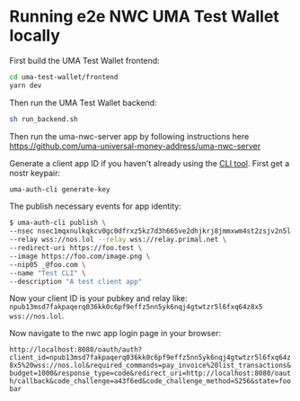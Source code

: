# Running e2e NWC UMA Test Wallet locally

First build the UMA Test Wallet frontend:

```bash
cd uma-test-wallet/frontend
yarn dev
```

Then run the UMA Test Wallet backend:

```bash
sh run_backend.sh
```

Then run the uma-nwc-server app by following instructions here https://github.com/uma-universal-money-address/uma-nwc-server

Generate a client app ID if you haven't already using the [CLI tool](https://github.com/uma-universal-money-address/uma-auth-cli). First get a nostr keypair:

```bash
uma-auth-cli generate-key
```

The publish necessary events for app identity:

```bash
$ uma-auth-cli publish \
--nsec nsec1mqxnulkqkcv0gc0dfrxz5kz7d3h665ve2dhjkrj8jmmxwm4st2zsjv2n5l \
--relay wss://nos.lol --relay wss://relay.primal.net \
--redirect-uri https://foo.test \
--image https://foo.com/image.png \
--nip05 _@foo.com \
--name "Test CLI" \
--description "A test client app"
```

Now your client ID is your pubkey and relay like: `npub13msd7fakpaqerq036kk0c6pf9effz5nn5yk6nqj4gtwtzr5l6fxq64z8x5 wss://nos.lol`.

Now navigate to the nwc app login page in your browser:

`http://localhost:8080/oauth/auth?client_id=npub13msd7fakpaqerq036kk0c6pf9effz5nn5yk6nqj4gtwtzr5l6fxq64z8x5%20wss://nos.lol&required_commands=pay_invoice%20list_transactions&budget=1000&response_type=code&redirect_uri=http://localhost:8080/oauth/callback&code_challenge=a43f6ed&code_challenge_method=S256&state=foobar`
